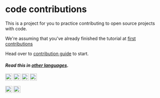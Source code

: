 # code contributions

This is a project for you to practice contributing to open source projects with code.

We're assuming that you've already finished the tutorial at [first contributions](https://github.com/firstcontributions/first-contributions)

Head over to [contribution guide](https://github.com/Roshanjossey/code-contributions/blob/main/docs/CONTRIBUTING.md) to start.

#### _Read this in [other languages](docs/translations/Translations.md)._

<kbd>[<img title="Deutsch" alt="Deutsch" src="https://cdn.statically.io/gh/hjnilsson/country-flags/master/svg/de.svg" width="22">](docs/translations/de/README.de.md)</kbd>
<kbd>[<img title="Português (Brasil)" alt="Português (Brasil)" src="https://cdn.statically.io/gh/hjnilsson/country-flags/master/svg/br.svg" width="22">](docs/translations/pt_br/README.pt_br.md)</kbd>
<kbd>[<img title="日本語" alt="日本語" src="https://cdn.statically.io/gh/hjnilsson/country-flags/master/svg/jp.svg" width="22">](docs/translations/ja/README.ja.md)</kbd>
<kbd>[<img title="Bahasa Indonesia" alt="Bahasa Indonesia" src="https://cdn.statically.io/gh/hjnilsson/country-flags/master/svg/id.svg" width="22">](docs/translations/id/README.id.md)</kbd>

<kbd>[<img title="中文" alt="中文" src="https://cdn.statically.io/gh/hjnilsson/country-flags/master/svg/cn.svg" width="22">](docs/translations/cn/README.cn.md)</kbd>
<kbd>[<img title="Spain" alt="Spain" src="https://cdn.statically.io/gh/hjnilsson/country-flags/master/svg/es.svg" width="22">](docs/translations/es/README.es.md)</kbd>

